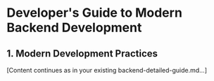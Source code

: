# Developer's Guide to Modern Backend Development

## 1. Modern Development Practices

[Content continues as in your existing backend-detailed-guide.md...]
